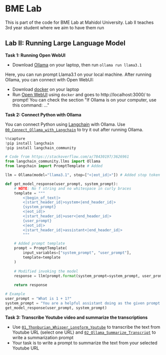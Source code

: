 # BME Lab

This is part of the code for BME Lab at Mahidol University.
Lab II teaches 3rd year student where we aim to have them run 

## Lab II: Running Large Language Model

**Task 1: Running Open WebUI**

- Download [Ollama](https://ollama.com/) on your laptop, then run `ollama run llama3.1`

Here, you can run prompt Llama3.1 on your local machine. After running Ollama, you can connect with Open WebUI:

- Download [docker](https://www.docker.com/products/docker-desktop/) on your laptop
- Run [Open WebUI](https://github.com/open-webui/open-webui) using `docker` and goes to http://localhost:3000/ to prompt! You can check the section "If Ollama is on your computer, use this command: ..."

**Task 2: Connect Python with Ollama**

You can connect Python using [Langchain](https://www.langchain.com/) with Ollama.
Use [`00_Connect_Ollama_with_Langchain`](https://github.com/biodatlab/bme-labs/blob/main/notebooks/00_Connect_Ollama_with_Langchain.ipynb) to try it out after running Ollama.

```py
%%capture
!pip install langchain
!pip install langchain_community
```

```py
# Code from https://stackoverflow.com/a/78430197/3626961
from langchain_community.llms import Ollama
from langchain import PromptTemplate # Added

llm = Ollama(model="llama3.1", stop=["<|eot_id|>"]) # Added stop token

def get_model_response(user_prompt, system_prompt):
    # NOTE: No f string and no whitespace in curly braces
    template = """
        <|begin_of_text|>
        <|start_header_id|>system<|end_header_id|>
        {system_prompt}
        <|eot_id|>
        <|start_header_id|>user<|end_header_id|>
        {user_prompt}
        <|eot_id|>
        <|start_header_id|>assistant<|end_header_id|>
        """

    # Added prompt template
    prompt = PromptTemplate(
        input_variables=["system_prompt", "user_prompt"],
        template=template
    )
    
    # Modified invoking the model
    response = llm(prompt.format(system_prompt=system_prompt, user_prompt=user_prompt))
    
    return response

# Example
user_prompt = "What is 1 + 1?"
system_prompt = "You are a helpful assistant doing as the given prompt."
get_model_response(user_prompt, system_prompt)
```

**Task 3: Transcribe Youtube video and summarize the transcriptions**

- Use [`01_Thonburian_Whisper_Longform_Youtube`](https://github.com/biodatlab/bme-labs/blob/main/notebooks/01_Thonburian_Whisper_Longform_Youtube.ipynb) to transcribe the text from Youtube URL (select one URL) and [`02_Ollama_Summarize_Transcript`](https://github.com/biodatlab/bme-labs/blob/main/notebooks/02_Ollama_Summarize_Transcript.ipynb) to write a summarization prompt
- Your task is to write a prompt to summarize the text from your selected Youtube URL
